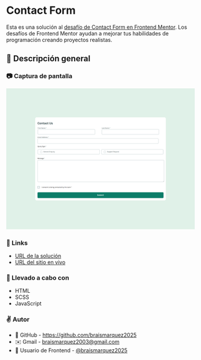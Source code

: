 # Contact Form

Esta es una solución al [desafío de Contact Form en Frontend Mentor](https://www.frontendmentor.io/challenges/contact-form--G-hYlqKJj). Los desafíos de Frontend Mentor ayudan a mejorar tus habilidades de programación creando proyectos realistas.

## 🔎 Descripción general

### 📷 Captura de pantalla
![](./images/Frontend-Mentor-Contact-form-07-29-2025_01_23_PM.png)

### 🔗 Links
- [URL de la solución](https://www.frontendmentor.io/solutions/contact-form-solution-FsKc1LGzfQ)
- [URL del sitio en vivo](https://braismarquez2025.github.io/contact-form/)

### 🔧 Llevado a cabo con
- HTML
- SCSS
- JavaScript

### ✌️ Autor 
- 💼 GitHub - https://github.com/braismarquez2025
- ✉️ Gmail - braismarquez2003@gmail.com
- 👤 Usuario de Frontend - [@braismarquez2025](https://www.frontendmentor.io/profile/braismarquez2025)




